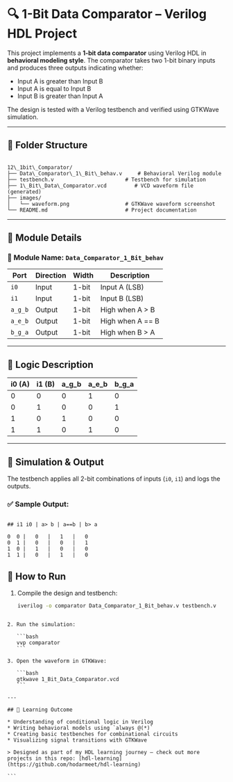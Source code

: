 
# 🔍 1-Bit Data Comparator – Verilog HDL Project

This project implements a **1-bit data comparator** using Verilog HDL in **behavioral modeling style**. The comparator takes two 1-bit binary inputs and produces three outputs indicating whether:

- Input A is greater than Input B
- Input A is equal to Input B
- Input B is greater than Input A

The design is tested with a Verilog testbench and verified using GTKWave simulation.

---

## 📁 Folder Structure

```

12\_1bit\_Comparator/
├── Data\_Comparator\_1\_Bit\_behav.v     # Behavioral Verilog module
├── testbench.v                       # Testbench for simulation
├── 1\_Bit\_Data\_Comparator.vcd         # VCD waveform file (generated)
├── images/
│   └── waveform.png                  # GTKWave waveform screenshot
└── README.md                         # Project documentation

```

---

## 🔧 Module Details

### 📌 Module Name: `Data_Comparator_1_Bit_behav`

| Port       | Direction | Width | Description                 |
|------------|-----------|-------|-----------------------------|
| `i0`       | Input     | 1-bit | Input A (LSB)               |
| `i1`       | Input     | 1-bit | Input B (LSB)               |
| `a_g_b`    | Output    | 1-bit | High when A > B             |
| `a_e_b`    | Output    | 1-bit | High when A == B            |
| `b_g_a`    | Output    | 1-bit | High when B > A             |

---

## 📜 Logic Description

| i0 (A) | i1 (B) | a_g_b | a_e_b | b_g_a |
|--------|--------|--------|--------|--------|
|   0    |   0    |   0    |   1    |   0    |
|   0    |   1    |   0    |   0    |   1    |
|   1    |   0    |   1    |   0    |   0    |
|   1    |   1    |   0    |   1    |   0    |

---

## 🧪 Simulation & Output

The testbench applies all 2-bit combinations of inputs (`i0`, `i1`) and logs the outputs.

### ✅ Sample Output:
```

## i1 i0 | a> b | a==b | b> a

0  0 |   0   |   1   |   0
0  1 |   0   |   0   |   1
1  0 |   1   |   0   |   0
1  1 |   0   |   1   |   0

````


## 🚀 How to Run

1. Compile the design and testbench:
   ```bash
   iverilog -o comparator Data_Comparator_1_Bit_behav.v testbench.v
````

2. Run the simulation:

   ```bash
   vvp comparator
   ```

3. Open the waveform in GTKWave:

   ```bash
   gtkwave 1_Bit_Data_Comparator.vcd
   ```

---

## 🧠 Learning Outcome

* Understanding of conditional logic in Verilog
* Writing behavioral models using `always @(*)`
* Creating basic testbenches for combinational circuits
* Visualizing signal transitions with GTKWave

> Designed as part of my HDL learning journey – check out more projects in this repo: [hdl-learning](https://github.com/hodarmeet/hdl-learning)

```
